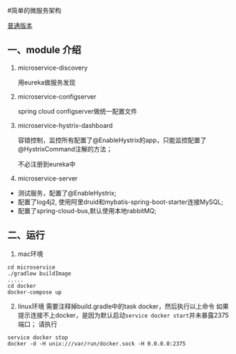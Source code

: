 #简单的微服务架构

[普通版本](https://github.com/chw741852/microservice/tree/ordinary)

## 一、module 介绍

1. microservice-discovery

   用eureka做服务发现

2. microservice-configserver

   spring cloud configserver做统一配置文件

3. microservice-hystrix-dashboard

   容错控制，监控所有配置了@EnableHystrix的app，只能监控配置了@HystrixCommand注解的方法；

   不必注册到eureka中

4. microservice-server

  * 测试服务，配置了@EnableHystrix;
  * 配置了log4j2, 使用阿里druid和mybatis-spring-boot-starter连接MySQL;
  * 配置了spring-cloud-bus,默认使用本地rabbitMQ;
   
## 二、运行
1. mac环境
```
cd microservice
./gradlew buildImage
.....
cd docker
docker-compose up
```
2. linux环境
需要注释掉build.gradle中的task docker，然后执行以上命令
如果提示连接不上docker，是因为默认启动`service docker start`并未暴露2375端口；
请执行
```
service docker stop
docker -d -H unix:///var/run/docker.sock -H 0.0.0.0:2375
```
